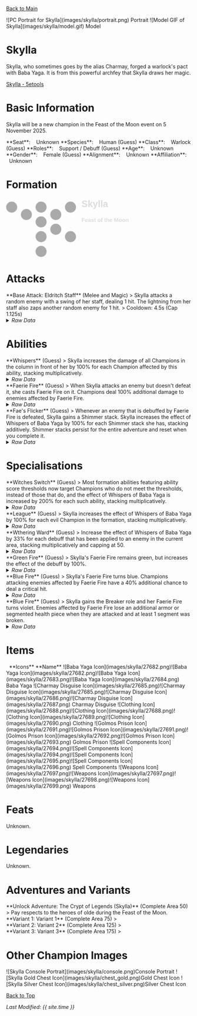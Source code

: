 [Back to Main](index.md)

<span class="championPortraitsRow">
    <span class="championPortraitsColumn">
        <span class="championPortraitsImage">
            ![PC Portrait for Skylla](images/skylla/portrait.png)
        </span>
        <span>
        Portrait
        </span>
    </span>
    <span class="championPortraitsColumn">
        <span class="championPortraitsImage">
            ![Model GIF of Skylla](images/skylla/model.gif)
        </span>
        <span>
        Model
        </span>
    </span>
</span>

# Skylla

Skylla, who sometimes goes by the alias Charmay, forged a warlock's pact with Baba Yaga. It is from this powerful archfey that Skylla draws her magic.

[Skylla - 5etools](https://5e.tools/bestiary/skylla-wbtw.html)

# Basic Information

Skylla will be a new champion in the Feast of the Moon event on 5 November 2025.

<span class="champStatsTableColumn">
    <span class="champStatsTableRow">
        <span class="champStatsTableInfoHeader">
            <span style="margin-right:4px;">**Seat**:</span>
        </span>
        <span class="champStatsTableInfoSmall">
            <span style="margin-left:8px;">Unknown</span>
        </span>
    </span>
    <span class="champStatsTableRow">
        <span class="champStatsTableInfoHeader">
            <span style="margin-right:4px;">**Species**:</span>
        </span>
        <span class="champStatsTableInfoSmall">
            <span style="margin-left:8px;">Human (Guess)</span>
        </span>
    </span>
    <span class="champStatsTableRow">
        <span class="champStatsTableInfoHeader">
            <span style="margin-right:4px;">**Class**:</span>
        </span>
        <span class="champStatsTableInfoSmall">
            <span style="margin-left:8px;">Warlock (Guess)</span>
        </span>
    </span>
    <span class="champStatsTableRow">
        <span class="champStatsTableInfoHeader">
            <span style="margin-right:4px;">**Roles**:</span>
        </span>
        <span class="champStatsTableInfoSmall">
            <span style="margin-left:8px;">Support / Debuff (Guess)</span>
        </span>
    </span>
    <span class="champStatsTableRow">
        <span class="champStatsTableInfoHeader">
            <span style="margin-right:4px;">**Age**:</span>
        </span>
        <span class="champStatsTableInfoSmall">
            <span style="margin-left:8px;">Unknown</span>
        </span>
    </span>
    <span class="champStatsTableRow">
        <span class="champStatsTableInfoHeader">
            <span style="margin-right:4px;">**Gender**:</span>
        </span>
        <span class="champStatsTableInfoSmall">
            <span style="margin-left:8px;">Female (Guess)</span>
        </span>
    </span>
    <span class="champStatsTableRow">
        <span class="champStatsTableInfoHeader">
            <span style="margin-right:4px;">**Alignment**:</span>
        </span>
        <span class="champStatsTableInfoSmall">
            <span style="margin-left:8px;">Unknown</span>
        </span>
    </span>
    <span class="champStatsTableRow">
        <span class="champStatsTableInfoHeader">
            <span style="margin-right:4px;">**Affiliation**:</span>
        </span>
        <span class="champStatsTableInfoSmall">
            <span style="margin-left:8px;">Unknown</span>
        </span>
    </span>
</span>

# Formation

<span class="formationBorder">
    <svg xmlns="http://www.w3.org/2000/svg" id="Skylla" fill="#aaa" data-formationName="Skylla" data-campaignName="Feast of the Moon" width="338" height="160"><circle cx="175" cy="25" r="15"/><circle cx="175" cy="105" r="15"/><circle cx="135" cy="45" r="15"/><circle cx="135" cy="85" r="15"/><circle cx="95" cy="25" r="15"/><circle cx="95" cy="65" r="15"/><circle cx="95" cy="105" r="15"/><circle cx="95" cy="145" r="15"/><circle cx="55" cy="45" r="15"/><circle cx="15" cy="25" r="15"/><text x="205" y="25" fill="#dcdcdc" font-size="25" font-family="Arial" font-weight="bold">Skylla</text><text x="205" y="65" fill="#dcdcdc" font-size="15" font-family="Arial" font-weight="bold">Feast of the Moon</text></svg>
</span>

# Attacks

<div markdown="1" class="abilityBorder"><div markdown="1" class="abilityBorderInner">
**Base Attack: Eldritch Staff** (Melee and Magic)
> Skylla attacks a random enemy with a swing of her staff, dealing 1 hit. The lightning from her staff also zaps another random enemy for 1 hit.  
> Cooldown: 4.5s (Cap 1.125s)
<details><summary><em>Raw Data</em></summary>
<p>
<pre>
{
    "id": 904,
    "name": "Eldritch Staff",
    "description": "Skylla attacks a random enemy with her staff for one hit, and zaps another random enemy for 1 hit.",
    "long_description": "Skylla attacks a random enemy with a swing of her staff, dealing 1 hit. The lightning from her staff also zaps another random enemy for 1 hit.",
    "graphic_id": 0,
    "target": "random",
    "num_targets": 1,
    "aoe_radius": 0,
    "damage_modifier": 1,
    "cooldown": 4.5,
    "animations": [
        {
            "type": "melee_attack",
            "special_melee": "skylla",
            "target_offset": [
                -200,
                0
            ],
            "seq_chargeloop": 1,
            "attack_sounds": {
                "melee": 179,
                "eb": 184
            },
            "particle_names": [
                "Particle_Skylla_FaerieFireBlue1",
                "Particle_Skylla_FaerieFireBlue2"
            ]
        }
    ],
    "tags": [
        "melee",
        "ranged"
    ],
    "damage_types": [
        "melee",
        "magic"
    ]
}
</pre>
</p>
</details>
</div></div>

# Abilities

<div markdown="1" class="abilityBorder"><div markdown="1" class="abilityBorderInner">
**Whispers** (Guess)
> Skylla increases the damage of all Champions in the column in front of her by 100% for each Champion affected by this ability, stacking multiplicatively.
<details><summary><em>Raw Data</em></summary>
<p>
<pre>
{
    "id": 2474,
    "flavour_text": "",
    "description": {
        "desc": "Skylla increases the damage of all Champions in the column in front of her by $(not_buffed amount)% for each Champion affected by this ability, stacking multiplicatively."
    },
    "effect_keys": [
        {
            "effect_string": "hero_dps_multiplier_mult,100",
            "off_when_benched": true,
            "stacks_multiply": true,
            "amount_func": "mult",
            "stack_func": "per_hero_attribute",
            "per_hero_expr": "HasEffect(2474) && hero_id != 169",
            "targets": [
                "next_col"
            ],
            "show_bonus": true
        }
    ],
    "requirements": "",
    "graphic_id": 0,
    "large_graphic_id": 0,
    "properties": {
        "is_formation_ability": true,
        "owner_use_outgoing_description": true,
        "indexed_effect_properties": true,
        "per_effect_index_bonuses": true,
        "default_bonus_index": 0
    }
}
</pre>
</p>
</details>
</div></div>

<div markdown="1" class="abilityBorder"><div markdown="1" class="abilityBorderInner">
**Faerie Fire** (Guess)
> When Skylla attacks an enemy but doesn't defeat it, she casts Faerie Fire on it. Champions deal 100% additional damage to enemies affected by Faerie Fire.
<details><summary><em>Raw Data</em></summary>
<p>
<pre>
{
    "id": 2475,
    "flavour_text": "",
    "description": {
        "desc": "When Skylla attacks an enemy but doesn't defeat it, she casts Faerie Fire on it. Champions deal 100% additional damage to enemies affected by Faerie Fire."
    },
    "effect_keys": [
        {
            "effect_string": "do_nothing"
        }
    ],
    "requirements": "",
    "graphic_id": 0,
    "large_graphic_id": 0,
    "properties": {
        "is_formation_ability": true,
        "owner_use_outgoing_description": true,
        "indexed_effect_properties": true,
        "per_effect_index_bonuses": true,
        "default_bonus_index": 0
    }
}
</pre>
</p>
</details>
</div></div>

<div markdown="1" class="abilityBorder"><div markdown="1" class="abilityBorderInner">
**Fae's Flicker** (Guess)
> Whenever an enemy that is debuffed by Faerie Fire is defeated, Skylla gains a Shimmer stack. Skylla increases the effect of Whispers of Baba Yaga by 100% for each Shimmer stack she has, stacking additively. Shimmer stacks persist for the entire adventure and reset when you complete it.
<details><summary><em>Raw Data</em></summary>
<p>
<pre>
{
    "id": 2476,
    "flavour_text": "",
    "description": {
        "desc": "Whenever an enemy that is debuffed by Faerie Fire is defeated, Skylla gains a Shimmer stack. Skylla increases the effect of Whispers of Baba Yaga by 100% for each Shimmer stack she has, stacking additively. Shimmer stacks persist for the entire adventure and reset when you complete it."
    },
    "effect_keys": [
        {
            "effect_string": "do_nothing"
        }
    ],
    "requirements": "",
    "graphic_id": 0,
    "large_graphic_id": 0,
    "properties": {
        "is_formation_ability": true,
        "owner_use_outgoing_description": true,
        "indexed_effect_properties": true,
        "per_effect_index_bonuses": true,
        "default_bonus_index": 0
    }
}
</pre>
</p>
</details>
</div></div>

# Specialisations

<div markdown="1" class="abilityBorder"><div markdown="1" class="abilityBorderInner">
**Witches Switch** (Guess)
> Most formation abilities featuring ability score thresholds now target Champions who do not meet the thresholds, instead of those that do, and the effect of Whispers of Baba Yaga is increased by 200% for each such ability, stacking multiplicatively.
<details><summary><em>Raw Data</em></summary>
<p>
<pre>
{
    "id": 2477,
    "flavour_text": "",
    "description": {
        "desc": "Most formation abilities featuring ability score thresholds now target Champions who do not meet the thresholds, instead of those that do, and the effect of Whispers of Baba Yaga is increased by 200% for each such ability, stacking multiplicatively."
    },
    "effect_keys": [
        {
            "effect_string": "do_nothing"
        }
    ],
    "requirements": "",
    "graphic_id": 0,
    "large_graphic_id": 0,
    "properties": {
        "is_formation_ability": true,
        "owner_use_outgoing_description": true,
        "indexed_effect_properties": true,
        "per_effect_index_bonuses": true,
        "default_bonus_index": 0
    }
}
</pre>
</p>
</details>
</div></div>

<div markdown="1" class="abilityBorder"><div markdown="1" class="abilityBorderInner">
**League** (Guess)
> Skylla increases the effect of Whispers of Baba Yaga by 100%  for each evil Champion in the formation, stacking multiplicatively.
<details><summary><em>Raw Data</em></summary>
<p>
<pre>
{
    "id": 2478,
    "flavour_text": "",
    "description": {
        "desc": "Skylla increases the effect of Whispers of Baba Yaga by 100%  for each evil Champion in the formation, stacking multiplicatively."
    },
    "effect_keys": [
        {
            "effect_string": "do_nothing"
        }
    ],
    "requirements": "",
    "graphic_id": 0,
    "large_graphic_id": 0,
    "properties": {
        "is_formation_ability": true,
        "owner_use_outgoing_description": true,
        "indexed_effect_properties": true,
        "per_effect_index_bonuses": true,
        "default_bonus_index": 0
    }
}
</pre>
</p>
</details>
</div></div>

<div markdown="1" class="abilityBorder"><div markdown="1" class="abilityBorderInner">
**Wthering Ward** (Guess)
> Increase the effect of Whispers of Baba Yaga by 33% for each debuff that has been applied to an enemy in the current area, stacking multiplicatively and capping at 50.
<details><summary><em>Raw Data</em></summary>
<p>
<pre>
{
    "id": 2479,
    "flavour_text": "",
    "description": {
        "desc": "Increase the effect of Whispers of Baba Yaga by 33% for each debuff that has been applied to an enemy in the current area, stacking multiplicatively and capping at 50."
    },
    "effect_keys": [
        {
            "effect_string": "do_nothing"
        }
    ],
    "requirements": "",
    "graphic_id": 0,
    "large_graphic_id": 0,
    "properties": {
        "is_formation_ability": true,
        "owner_use_outgoing_description": true,
        "indexed_effect_properties": true,
        "per_effect_index_bonuses": true,
        "default_bonus_index": 0
    }
}
</pre>
</p>
</details>
</div></div>

<div markdown="1" class="abilityBorder"><div markdown="1" class="abilityBorderInner">
**Green Fire** (Guess)
> Skylla's Faerie Fire remains green, but increases the effect of the debuff by 100%.
<details><summary><em>Raw Data</em></summary>
<p>
<pre>
{
    "id": 2480,
    "flavour_text": "",
    "description": {
        "desc": "Skylla's Faerie Fire remains green, but increases the effect of the debuff by 100%."
    },
    "effect_keys": [
        {
            "effect_string": "do_nothing"
        }
    ],
    "requirements": "",
    "graphic_id": 0,
    "large_graphic_id": 0,
    "properties": {
        "is_formation_ability": true,
        "owner_use_outgoing_description": true,
        "indexed_effect_properties": true,
        "per_effect_index_bonuses": true,
        "default_bonus_index": 0
    }
}
</pre>
</p>
</details>
</div></div>

<div markdown="1" class="abilityBorder"><div markdown="1" class="abilityBorderInner">
**Blue Fire** (Guess)
> Skylla's Faerie Fire turns blue. Champions attacking enemies affected by Faerie Fire have a 40% additional chance to deal a critical hit.
<details><summary><em>Raw Data</em></summary>
<p>
<pre>
{
    "id": 2481,
    "flavour_text": "",
    "description": {
        "desc": "Skylla's Faerie Fire turns blue. Champions attacking enemies affected by Faerie Fire have a 40% additional chance to deal a critical hit."
    },
    "effect_keys": [
        {
            "effect_string": "do_nothing"
        }
    ],
    "requirements": "",
    "graphic_id": 0,
    "large_graphic_id": 0,
    "properties": {
        "is_formation_ability": true,
        "owner_use_outgoing_description": true,
        "indexed_effect_properties": true,
        "per_effect_index_bonuses": true,
        "default_bonus_index": 0
    }
}
</pre>
</p>
</details>
</div></div>

<div markdown="1" class="abilityBorder"><div markdown="1" class="abilityBorderInner">
**Blue Fire** (Guess)
> Skylla gains the Breaker role and her Faerie Fire turns violet. Enemies affected by Faerie Fire lose an additional armor or segmented health piece when they are attacked and at least 1 segment was broken.
<details><summary><em>Raw Data</em></summary>
<p>
<pre>
{
    "id": 2482,
    "flavour_text": "",
    "description": {
        "desc": "Skylla gains the Breaker role and her Faerie Fire turns violet. Enemies affected by Faerie Fire lose an additional armor or segmented health piece when they are attacked and at least 1 segment was broken."
    },
    "effect_keys": [
        {
            "effect_string": "do_nothing"
        }
    ],
    "requirements": "",
    "graphic_id": 0,
    "large_graphic_id": 0,
    "properties": {
        "is_formation_ability": true,
        "owner_use_outgoing_description": true,
        "indexed_effect_properties": true,
        "per_effect_index_bonuses": true,
        "default_bonus_index": 0
    }
}
</pre>
</p>
</details>
</div></div>

# Items

<span class="itemTableColumn">
    <span class="itemTableRowHeader">
        <span class="itemTableIcon" style="justify-content:flex-start">
            <span style="margin-left:8px;">**Icons**</span>
        </span>
        <span class="itemTableNameSmall">
            **Name**
        </span>
    </span>
    <span class="itemTableRow">
        <span class="itemTableIcon">
            <span class="itemTableIcon1">![Baba Yaga Icon](images/skylla/27682.png)</span><span class="itemTableIcon2">![Baba Yaga Icon](images/skylla/27682.png)</span><span class="itemTableIcon3">![Baba Yaga Icon](images/skylla/27683.png)</span><span class="itemTableIcon4">![Baba Yaga Icon](images/skylla/27684.png)</span>
        </span>
        <span class="itemTableNameSmall">
            Baba Yaga
        </span>
    </span>
    <span class="itemTableRow">
        <span class="itemTableIcon">
            <span class="itemTableIcon1">![Charmay Disguise Icon](images/skylla/27685.png)</span><span class="itemTableIcon2">![Charmay Disguise Icon](images/skylla/27685.png)</span><span class="itemTableIcon3">![Charmay Disguise Icon](images/skylla/27686.png)</span><span class="itemTableIcon4">![Charmay Disguise Icon](images/skylla/27687.png)</span>
        </span>
        <span class="itemTableNameSmall">
            Charmay Disguise
        </span>
    </span>
    <span class="itemTableRow">
        <span class="itemTableIcon">
            <span class="itemTableIcon1">![Clothing Icon](images/skylla/27688.png)</span><span class="itemTableIcon2">![Clothing Icon](images/skylla/27688.png)</span><span class="itemTableIcon3">![Clothing Icon](images/skylla/27689.png)</span><span class="itemTableIcon4">![Clothing Icon](images/skylla/27690.png)</span>
        </span>
        <span class="itemTableNameSmall">
            Clothing
        </span>
    </span>
    <span class="itemTableRow">
        <span class="itemTableIcon">
            <span class="itemTableIcon1">![Golmos Prison Icon](images/skylla/27691.png)</span><span class="itemTableIcon2">![Golmos Prison Icon](images/skylla/27691.png)</span><span class="itemTableIcon3">![Golmos Prison Icon](images/skylla/27692.png)</span><span class="itemTableIcon4">![Golmos Prison Icon](images/skylla/27693.png)</span>
        </span>
        <span class="itemTableNameSmall">
            Golmos Prison
        </span>
    </span>
    <span class="itemTableRow">
        <span class="itemTableIcon">
            <span class="itemTableIcon1">![Spell Components Icon](images/skylla/27694.png)</span><span class="itemTableIcon2">![Spell Components Icon](images/skylla/27694.png)</span><span class="itemTableIcon3">![Spell Components Icon](images/skylla/27695.png)</span><span class="itemTableIcon4">![Spell Components Icon](images/skylla/27696.png)</span>
        </span>
        <span class="itemTableNameSmall">
            Spell Components
        </span>
    </span>
    <span class="itemTableRow">
        <span class="itemTableIcon">
            <span class="itemTableIcon1">![Weapons Icon](images/skylla/27697.png)</span><span class="itemTableIcon2">![Weapons Icon](images/skylla/27697.png)</span><span class="itemTableIcon3">![Weapons Icon](images/skylla/27698.png)</span><span class="itemTableIcon4">![Weapons Icon](images/skylla/27699.png)</span>
        </span>
        <span class="itemTableNameSmall">
            Weapons
        </span>
    </span>
</span>

# Feats

Unknown.

# Legendaries

Unknown.

# Adventures and Variants

<div markdown="1" class="abilityBorder"><div markdown="1" class="abilityBorderInner">
**Unlock Adventure: The Crypt of Legends (Skylla)** (Complete Area 50)
> Pay respects to the heroes of olde during the Feast of the Moon.
</div></div>
<div markdown="1" class="abilityBorder"><div markdown="1" class="abilityBorderInner">
**Variant 1: Variant 1** (Complete Area 75)
> 
</div></div>
<div markdown="1" class="abilityBorder"><div markdown="1" class="abilityBorderInner">
**Variant 2: Variant 2** (Complete Area 125)
> 
</div></div>
<div markdown="1" class="abilityBorder"><div markdown="1" class="abilityBorderInner">
**Variant 3: Variant 3** (Complete Area 175)
> 
</div></div>

# Other Champion Images

<span class="championImagesColumn">
    <span class="championImagesRow">
        <span class="championImagesPortrait">
            ![Skylla Console Portrait](images/skylla/console.png)Console Portrait
        </span>
    </span>
    <span class="championImagesRow">
        <span class="championImagesChests">
            ![Skylla Gold Chest Icon](images/skylla/chest_gold.png)Gold Chest Icon
        </span>
        <span class="championImagesChests">
            ![Skylla Silver Chest Icon](images/skylla/chest_silver.png)Silver Chest Icon
        </span>
    </span>
</span>

[Back to Top](#top)

*Last Modified: {{ site.time }}*